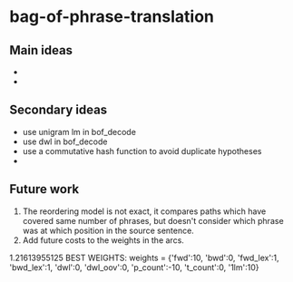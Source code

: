 bag-of-phrase-translation
=========================

Main ideas
----------
-
-

Secondary ideas
---------------
- use unigram lm in bof_decode
- use dwl in bof_decode
- use a commutative hash function to avoid duplicate hypotheses
- 

Future work
-----------

1. The reordering model is not exact, it compares paths which have covered
same number of phrases, but doesn't consider which phrase was at which position
in the source sentence.
2. Add future costs to the weights in the arcs.

1.21613955125
BEST WEIGHTS:
weights = {'fwd':10, 
           'bwd':0, 
           'fwd_lex':1, 
           'bwd_lex':1, 
           'dwl':0,
           'dwl_oov':0,
           'p_count':-10, 
           't_count':0, 
           '1lm':10}
